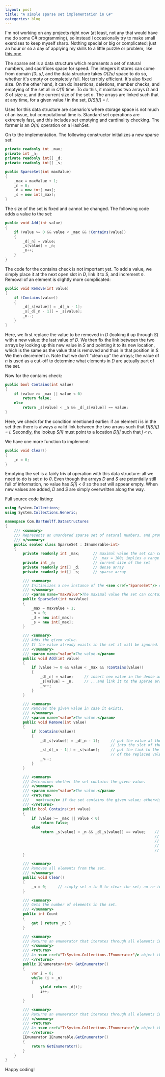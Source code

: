 ```yaml
---
layout: post
title: "A simple sparse set implementation in C#"
categories: blog
---
```


I'm not working on any projects right now (at least, not any that would have me do some C# programming), so instead I occasionally try to make small exercises to keep myself sharp. Nothing special or big or complicated; just an hour or so a day of applying my skills to a little puzzle or problem, like [this one](http://programmingpraxis.com/2012/03/09/sparse-sets/).

The sparse set is a data structure which represents a set of natural numbers, and sacrifices space for speed. The integers it stores can come from domain _[0..u]_, and the data structure takes _O(2u)_ space to do so, whether it's empty or completely full. Not terribly efficient. It's also fixed size. On the other hand, it can do insertions, deletions, member checks, and emptying of the set all in _O(1)_ time. To do this, it maintains two arrays _D_ and _S_ of size _u_, and the current size of the set _n_. The arrays are linked such that at any time, for a given value _i_ in the set, _D[S[i]] = i_.

Uses for this data structure are scenario's where storage space is not much of an issue, but computational time is. Standard set operations are extremely fast, and this includes set emptying and cardinality checking. The former is an _O(n)_ operation on a HashSet.

On to the implementation. The following constructor initializes a new sparse set:

```csharp
private readonly int _max;
private int _n;
private readonly int[] _d;
private readonly int[] _s;

public SparseSet(int maxValue)
{
    _max = maxValue + 1;
    _n = 0;
    _d = new int[_max];
    _s = new int[_max];
}
```

The size of the set is fixed and cannot be changed. The following code adds a value to the set:

```csharp
public void Add(int value)
{
    if (value >= 0 && value < _max && !Contains(value))
    {
        _d[_n] = value;
        _s[value] = _n;
        _n++;
    }
}
```

The code for the contains check is not important yet. To add a value, we simply place it at the next open slot in _D_, link it to _S_, and increment _n_. Removal of an element is slightly more complicated:

```csharp
public void Remove(int value)
{
    if (Contains(value))
    {
        _d[_s[value]] = _d[_n - 1];
        _s[_d[_n - 1]] = _s[value];
        _n--;
    }
}
```

Here, we first replace the value to be removed in _D_ (looking it up through _S_) with a new value: the last value of _D_. We then fix the link between the two arrays by looking up this new value in _S_ and pointing it to its new location, which is the same as the value that is removed and thus in that position in _S_. We then decrement _n_. Note that we don't "clean up" the arrays; the value of _n_ is used as a cut-off to determine what elements in _D_ are actually part of the set.

Now for the contains check:

```csharp
public bool Contains(int value)
{
    if (value >= _max || value < 0)
        return false;
    else
        return _s[value] < _n && _d[_s[value]] == value;
}
```

Here, we check for the condition mentioned earlier: if an element _i_ is in the set then there is always a valid link between the two arrays such that _D[S[i]] = i_. Secondly, the lookup _S[i]_ must point to a location _D[j]_ such that _j < n_.

We have one more function to implement:

```csharp
public void Clear()
{
    _n = 0;
}
```

Emptying the set is a fairly trivial operation with this data structure: all we need to do is set _n_ to _0_. Even though the arrays _D_ and _S_ are potentially still full of information, no value has _S[i] < 0_ so the set will appear empty. When new values are added, _D_ and _S_ are simply overwritten along the way.

Full source code listing:

```csharp
using System.Collections;
using System.Collections.Generic;

namespace Com.BartWolff.Datastructures
{
    /// <summary>
    /// Represents an unordered sparse set of natural numbers, and provides constant-time operations on it.
    /// </summary>
    public sealed class SparseSet : IEnumerable<int>
    {
        private readonly int _max;      // maximal value the set can contain
                                        // _max = 100; implies a range of [0..99]
        private int _n;                 // current size of the set
        private readonly int[] _d;      // dense array
        private readonly int[] _s;      // sparse array

        /// <summary>
        /// Initializes a new instance of the <see cref="SparseSet"/> class.
        /// </summary>
        /// <param name="maxValue">The maximal value the set can contain.</param>
        public SparseSet(int maxValue)
        {
            _max = maxValue + 1;
            _n = 0;
            _d = new int[_max];
            _s = new int[_max];
        }

        /// <summary>
        /// Adds the given value.
        /// If the value already exists in the set it will be ignored.
        /// </summary>
        /// <param name="value">The value.</param>
        public void Add(int value)
        {
            if (value >= 0 && value < _max && !Contains(value))
            {
                _d[_n] = value;     // insert new value in the dense array...
                _s[value] = _n;     // ...and link it to the sparse array
                _n++;
            }
        }

        /// <summary>
        /// Removes the given value in case it exists.
        /// </summary>
        /// <param name="value">The value.</param>
        public void Remove(int value)
        {
            if (Contains(value))
            {
                _d[_s[value]] = _d[_n - 1];     // put the value at the end of the dense array
                                                // into the slot of the removed value
                _s[_d[_n - 1]] = _s[value];     // put the link to the removed value in the slot
                                                // of the replaced value
                _n--;
            }
        }

        /// <summary>
        /// Determines whether the set contains the given value.
        /// </summary>
        /// <param name="value">The value.</param>
        /// <returns>
        ///   <c>true</c> if the set contains the given value; otherwise, <c>false</c>.
        /// </returns>
        public bool Contains(int value)
        {
            if (value >= _max || value < 0)
                return false;
            else
                return _s[value] < _n && _d[_s[value]] == value;    // value must meet two conditions:
                                                                    // 1\. link value from the sparse array
                                                                    // must point to the current used range
                                                                    // in the dense array
                                                                    // 2\. there must be a valid two-way link
        }

        /// <summary>
        /// Removes all elements from the set.
        /// </summary>
        public void Clear()
        {
            _n = 0;     // simply set n to 0 to clear the set; no re-initialization is required
        }

        /// <summary>
        /// Gets the number of elements in the set.
        /// </summary>
        public int Count
        {
            get { return _n; }
        }

        /// <summary>
        /// Returns an enumerator that iterates through all elements in the set.
        /// </summary>
        /// <returns>
        /// An <see cref="T:System.Collections.IEnumerator"/> object that can be used to iterate through the collection.
        /// </returns>
        public IEnumerator<int> GetEnumerator()
        {
            var i = 0;
            while (i < _n)
            {
                yield return _d[i];
                i++;
            }
        }

        /// <summary>
        /// Returns an enumerator that iterates through all elements in the set.
        /// </summary>
        /// <returns>
        /// An <see cref="T:System.Collections.IEnumerator"/> object that can be used to iterate through the collection.
        /// </returns>
        IEnumerator IEnumerable.GetEnumerator()
        {
            return GetEnumerator();
        }
    }
}
```

Happy coding!
